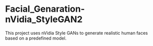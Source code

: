 # Facial_Genaration-nVidia_StyleGAN2

This project uses nVidia Style GANs to generate realistic human faces based on a predefined model.
